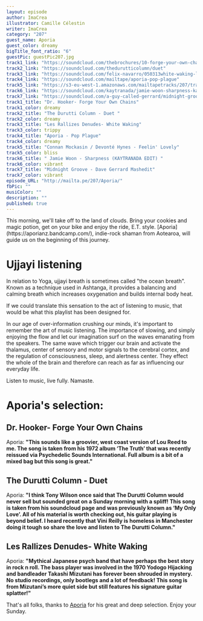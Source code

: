 ```yaml
---
layout: episode
author: ImaCrea
illustrator: Camille Célestin
writer: ImaCrea
category: "207"
guest_name: Aporia
guest_color: dreamy
bigTitle_font_ratio: "6"
guestPic: guestPic207.jpg
track1_link: "https://soundcloud.com/thebrochures/10-forge-your-own-chains-d-r"
track2_link: "https://soundcloud.com/thedurutticolumn/duet"
track3_link: "https://soundcloud.com/felix-navarro/050313white-waking-les-rallizes"
track4_link: "https://soundcloud.com/mailtape/aporia-pop-plague"
track5_link: "https://s3-eu-west-1.amazonaws.com/mailtapetracks/207/track5.mp3"
track6_link: "https://soundcloud.com/kaytranada/jamie-woon-sharpness-kaytranada-edit"
track7_link: "https://soundcloud.com/a-guy-called-gerrard/midnight-groove-dave-gerrard-mashedit-free-download"
track1_title: "Dr. Hooker- Forge Your Own Chains"
track1_color: dreamy
track2_title: "The Durutti Column - Duet "
track2_color: dreamy
track3_title: "Les Rallizes Denudes- White Waking"
track3_color: trippy
track4_title: "Aporia - Pop Plague"
track4_color: dreamy
track5_title: "Connan Mockasin / Devonté Hynes - Feelin' Lovely"
track5_color: bliss
track6_title: " Jamie Woon - Sharpness (KAYTRANADA EDIT) "
track6_color: vibrant
track7_title: "Midnight Groove - Dave Gerrard Mashedit"
track7_color: vibrant
episode_URL: "http://mailta.pe/207/Aporia/"
fbPic: ""
musiColor: ""
description: ""
published: true
---
```


<p id="introduction">This morning, we'll take off to the land of clouds. Bring your cookies and magic potion, get on your bike and enjoy the ride, E.T. style. [Aporia](https://aporianz.bandcamp.com/), indie-rock shaman from Aotearoa, will guide us on the beginning of this journey.</p>

 # Ujjayi listening

In relation to Yoga, ujjayi breath is sometimes called "the ocean breath". Known as a technique used in Ashtanga, it provides a balancing and calming breath which increases oxygenation and builds internal body heat.

If we could translate this sensation to the act of listening to music, that would be what this playlist has been designed for.

In our age of over-information crushing our minds, it's important to remember the art of music listening. The importance of slowing, and simply enjoying the flow and let our imagination surf on the waves emanating from the speakers. The same wave which trigger our brain and activate the thalamus, center of sensory and motor signals to the cerebral cortex, and the regulation of consciousness, sleep, and alertness center. They effect the whole of the brain and therefore can reach as far as influencing our everyday life.

Listen to music, live fully. Namaste.
 

# Aporia's selection:

## Dr. Hooker- Forge Your Own Chains

Aporia: **"**This sounds like a groovier, west coast version of Lou Reed to me. The song is taken from his 1972 album ‘The Truth’ that was recently reissued via Psychedelic Sounds International. Full album is a bit of a mixed bag but this song is great.**"**

## The Durutti Column - Duet 

Aporia: **"**I think Tony Wilson once said that The Durutti Column would never sell but sounded great on a Sunday morning with a spliff! This song is taken from his soundcloud page and was previously known as ‘My Only Love’. All of his material is worth checking out, his guitar playing is beyond belief. I heard recently that Vini Reilly is homeless in Manchester doing it tough so share the love and listen to The Durutti Column.**"**

## Les Rallizes Denudes- White Waking

Aporia: **"**Mythical Japanese psych band that have perhaps the best story in rock n roll. The bass player was involved in the 1970 Yodogo Hijacking and bandleader Takashi Mizutani has forever been shrouded in mystery. No studio recordings, only bootlegs and a lot of feedback! This song is from Mizutani’s more quiet side but still features his signature guitar splatter!**"**
 

<p id="outroduction">

That's all folks, thanks to [Aporia](https://aporianz.bandcamp.com/) for his great and deep selection. Enjoy your Sunday.</p>
